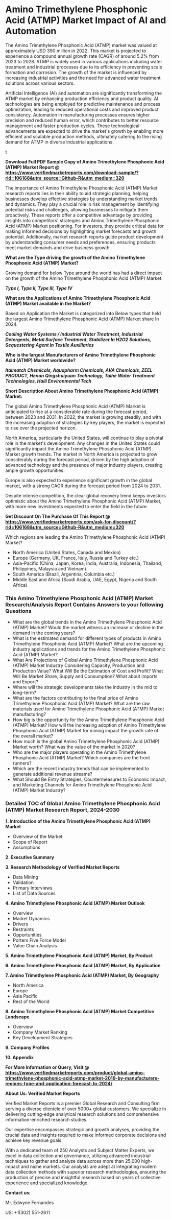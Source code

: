 <meta name="title" content="Global Amino Trimethylene Phosphonic Acid (ATMP) Market Impact of AI and Automation"><meta name="description" content="The Amino Trimethylene Phosphonic Acid (ATMP) market was valued at approximately USD 390 million in 2022. This market is projected to experience a compound annual grow"><meta name="title" content="Amino Trimethylene Phosphonic Acid (ATMP) Market Size, Share, Scope, Trends, Growth, Opportunities, Analysis, Forecast"><h1>Amino Trimethylene Phosphonic Acid (ATMP) Market Impact of AI and Automation</h1><p>The Amino Trimethylene Phosphonic Acid (ATMP) market was valued at approximately USD 390 million in 2022. This market is projected to experience a compound annual growth rate (CAGR) of around 5.2% from 2023 to 2028. ATMP is widely used in various applications including water treatment and industrial processes due to its efficiency in preventing scale formation and corrosion. The growth of the market is influenced by increasing industrial activities and the need for advanced water treatment solutions across various sectors.</p><p>Artificial Intelligence (AI) and automation are significantly transforming the ATMP market by enhancing production efficiency and product quality. AI technologies are being employed for predictive maintenance and process optimization, leading to reduced operational costs and improved product consistency. Automation in manufacturing processes ensures higher precision and reduced human error, which contributes to better resource management and faster production cycles. These technological advancements are expected to drive the market's growth by enabling more efficient and scalable production methods, ultimately catering to the rising demand for ATMP in diverse industrial applications.</p>t</p><p id="" class=""><strong>Download Full PDF Sample Copy of Amino Trimethylene Phosphonic Acid (ATMP) Market Report @ <a href="https://www.verifiedmarketreports.com/download-sample/?rid=106168&utm_source=Github-R&utm_medium=320" target="_blank">https://www.verifiedmarketreports.com/download-sample/?rid=106168&utm_source=Github-R&utm_medium=320</a></strong></p><p>The importance of&nbsp;Amino Trimethylene Phosphonic Acid (ATMP) Market research reports lies in their ability to aid strategic planning, helping businesses develop effective strategies by understanding market trends and dynamics. They play a crucial role in risk management by identifying potential risks and challenges, allowing businesses to mitigate them proactively. These reports offer a competitive advantage by providing insights into competitors' strategies and Amino Trimethylene Phosphonic Acid (ATMP) Market positioning. For investors, they provide critical data for making informed decisions by highlighting market forecasts and growth potential. Additionally, market research reports guide product development by understanding consumer needs and preferences, ensuring products meet market demands and drive business growth.</p><p><strong>What are the&nbsp;Type driving the growth of the Amino Trimethylene Phosphonic Acid (ATMP) Market?</strong></p><p id="" class="">Growing demand for below Type around the world has had a direct impact on the growth of the Amino Trimethylene Phosphonic Acid (ATMP) Market:</p><em><strong>Type I, Type II, Type III, Type IV</strong></em></p><strong>What are the&nbsp;Applications&nbsp;of Amino Trimethylene Phosphonic Acid (ATMP) Market available in the Market?</strong></p><p id="" class="">Based on Application the Market is categorized into Below types that held the largest Amino Trimethylene Phosphonic Acid (ATMP) Market share In 2024.</p><em><strong>Cooling Water Systems / Industrial Water Treatment, Industrial Detergents, Metal Surface Treatment, Stabilizer In H2O2 Solutions, Sequestering Agent In Textile Auxiliaries</strong></em></p><strong>Who is the largest Manufacturers of Amino Trimethylene Phosphonic Acid (ATMP) Market worldwide?</strong></p><p><em><strong>Italmatch Chemicals, Aquapharm Chemicals, AVA Chemicals, ZEEL PRODUCT, Henan Qingshuiyuan Technology, Taihe Water Treatment Technologies, Haili Environmental Tech</strong></em></p><p id="" class=""><strong>Short Description About Amino Trimethylene Phosphonic Acid (ATMP) Market:</strong></p><p>The global Amino Trimethylene Phosphonic Acid (ATMP) Market is anticipated to rise at a considerable rate during the forecast period, between 2023 and 2031. In 2022, the market is growing steadily, and with the increasing adoption of strategies by key players, the market is expected to rise over the projected horizon.</p><p>North America, particularly the United States, will continue to play a pivotal role in the market's development. Any changes in the United States could significantly impact the Amino Trimethylene Phosphonic Acid (ATMP) Market growth trends. The market in North America is projected to grow considerably during the forecast period, driven by the high adoption of advanced technology and the presence of major industry players, creating ample growth opportunities.</p><p>Europe is also expected to experience significant growth in the global market, with a strong CAGR during the forecast period from 2024 to 2031.</p><p>Despite intense competition, the clear global recovery trend keeps investors optimistic about the Amino Trimethylene Phosphonic Acid (ATMP) Market, with more new investments expected to enter the field in the future.</p><p id="" class=""><strong>Get Discount On The Purchase Of This Report @ <a href="https://www.verifiedmarketreports.com/ask-for-discount/?rid=106168&utm_source=Github-R&utm_medium=320" target="_blank">https://www.verifiedmarketreports.com/ask-for-discount/?rid=106168&utm_source=Github-R&utm_medium=320</a></strong></p>Which regions are leading the Amino Trimethylene Phosphonic Acid (ATMP) Market?</p><ul><li>North America (United States, Canada and Mexico)</li><li>Europe (Germany, UK, France, Italy, Russia and Turkey etc.)</li><li>Asia-Pacific (China, Japan, Korea, India, Australia, Indonesia, Thailand, Philippines, Malaysia and Vietnam)</li><li>South America (Brazil, Argentina, Columbia etc.)</li><li>Middle East and Africa (Saudi Arabia, UAE, Egypt, Nigeria and South Africa)</li></ul><h3 id="" class="">This Amino Trimethylene Phosphonic Acid (ATMP) Market Research/Analysis Report Contains Answers to your following Questions</h3><ul><li>What are the global trends in the Amino Trimethylene Phosphonic Acid (ATMP) Market? Would the market witness an increase or decline in the demand in the coming years?</li><li>What is the estimated demand for different types of products in Amino Trimethylene Phosphonic Acid (ATMP) Market? What are the upcoming industry applications and trends for the Amino Trimethylene Phosphonic Acid (ATMP) Market?</li><li>What Are Projections of Global Amino Trimethylene Phosphonic Acid (ATMP) Market Industry Considering Capacity, Production and Production Value? What Will Be the Estimation of Cost and Profit? What Will Be Market Share, Supply and Consumption? What about imports and Export?</li><li>Where will the strategic developments take the industry in the mid to long-term?</li><li>What are the factors contributing to the final price of Amino Trimethylene Phosphonic Acid (ATMP) Market? What are the raw materials used for Amino Trimethylene Phosphonic Acid (ATMP) Market manufacturing?</li><li>How big is the opportunity for the Amino Trimethylene Phosphonic Acid (ATMP) Market? How will the increasing adoption of Amino Trimethylene Phosphonic Acid (ATMP) Market for mining impact the growth rate of the overall market?</li><li>How much is the global Amino Trimethylene Phosphonic Acid (ATMP) Market worth? What was the value of the market In 2020?</li><li>Who are the major players operating in the Amino Trimethylene Phosphonic Acid (ATMP) Market? Which companies are the front runners?</li><li>Which are the recent industry trends that can be implemented to generate additional revenue streams?</li><li>What Should Be Entry Strategies, Countermeasures to Economic Impact, and Marketing Channels for Amino Trimethylene Phosphonic Acid (ATMP) Market Industry?</li></ul><h3 id="" class="">Detailed TOC of Global Amino Trimethylene Phosphonic Acid (ATMP) Market Research Report, 2024-2030</h3><p id="" class=""><strong>1. Introduction of the Amino Trimethylene Phosphonic Acid (ATMP) Market</strong></p><ul><li>Overview of the Market</li><li>Scope of Report</li><li>Assumptions</li></ul><p id="" class=""><strong>2. Executive Summary</strong></p><p id="" class=""><strong>3. Research Methodology of Verified Market Reports</strong></p><ul><li>Data Mining</li><li>Validation</li><li>Primary Interviews</li><li>List of Data Sources</li></ul><p id="" class=""><strong>4. Amino Trimethylene Phosphonic Acid (ATMP) Market Outlook</strong></p><ul><li>Overview</li><li>Market Dynamics</li><li>Drivers</li><li>Restraints</li><li>Opportunities</li><li>Porters Five Force Model</li><li>Value Chain Analysis</li></ul><p id="" class=""><strong>5. Amino Trimethylene Phosphonic Acid (ATMP) Market, By Product</strong></p><p id="" class=""><strong>6. Amino Trimethylene Phosphonic Acid (ATMP) Market, By Application</strong></p><p id="" class=""><strong>7. Amino Trimethylene Phosphonic Acid (ATMP) Market, By Geography</strong></p><ul><li>North America</li><li>Europe</li><li>Asia Pacific</li><li>Rest of the World</li></ul><p id="" class=""><strong>8. Amino Trimethylene Phosphonic Acid (ATMP) Market Competitive Landscape</strong></p><ul><li>Overview</li><li>Company Market Ranking</li><li>Key Development Strategies</li></ul><p id="" class=""><strong>9. Company Profiles</strong></p><p id="" class=""><strong>10. Appendix</strong></p><p id="" class=""><strong>For More Information or Query, Visit @ <a href="https://www.verifiedmarketreports.com/product/global-amino-trimethylene-phosphonic-acid-atmp-market-2019-by-manufacturers-regions-type-and-application-forecast-to-2024/" target="_blank">https://www.verifiedmarketreports.com/product/global-amino-trimethylene-phosphonic-acid-atmp-market-2019-by-manufacturers-regions-type-and-application-forecast-to-2024/</a></strong></p><p id="" class=""><strong>About Us: Verified Market Reports</strong></p><p id="" class="">Verified Market Reports is a premier Global Research and Consulting firm serving a diverse clientele of over 5000+ global customers. We specialize in delivering cutting-edge analytical research solutions and comprehensive information-enriched research studies.</p><p id="" class="">Our expertise encompasses strategic and growth analyses, providing the crucial data and insights required to make informed corporate decisions and achieve key revenue goals.</p><p id="" class="">With a dedicated team of 250 Analysts and Subject Matter Experts, we excel in data collection and governance, utilizing advanced industrial techniques to gather and analyze data across more than 25,000 high-impact and niche markets. Our analysts are adept at integrating modern data collection methods with superior research methodologies, ensuring the production of precise and insightful research based on years of collective experience and specialized knowledge.</p><p id="" class=""><strong>Contact us:</strong></p><p id="" class="">Mr. Edwyne Fernandes</p><p id="" class="">US: +1(302) 551-2611</p>